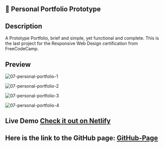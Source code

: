 <!-- PROJECT_METADATA
{
  "title": "Personal Portfolio Prototype",
  "description": "A Prototype Portfolio, brief and simple, yet functional and complete. This is the last project for the Responsive Web Design certification from FreeCodeCamp.",
  "video": " ", 
  "imagePreview": "https://github.com/FerRuizDevp/personal-portfolio-prototype/assets/117100019/baba4454-a74d-471c-8807-8f58d34f96e1",
  "githubLink": "https://github.com/FerRuizDevp/personal-portfolio-prototype",
  "netlifyLink": "https://personal-portfolio-prototype.netlify.app",
  "tags": ["more-project", "landing-page", "html", "css", "static-design"]
}
-->
## 💼 Personal Portfolio Prototype

## Description
A Prototype Portfolio, brief and simple, yet functional and complete. This is the last project for the Responsive Web Design certification from FreeCodeCamp.

## Preview
![07-personal-portfolio-1](https://github.com/FerRuizDevp/personal-portfolio-prototype/assets/117100019/baba4454-a74d-471c-8807-8f58d34f96e1)

![07-personal-portfolio-2](https://github.com/FerRuizDevp/personal-portfolio-prototype/assets/117100019/016df064-5695-44f4-bff8-5feeb123c8e5)

![07-personal-portfolio-3](https://github.com/FerRuizDevp/personal-portfolio-prototype/assets/117100019/019fb7cd-943a-4673-8728-a84451e0ed97)

![07-personal-portfolio-4](https://github.com/FerRuizDevp/personal-portfolio-prototype/assets/117100019/6881e62a-a3b8-4994-a461-6d4d6dc6030d)

## Live Demo [Check it out on Netlify](https://personal-portfolio-prototype.netlify.app/)

## Here is the link to the GitHub page: [GitHub-Page](https://ferruizdevp.github.io/personal-portfolio-prototype/)






